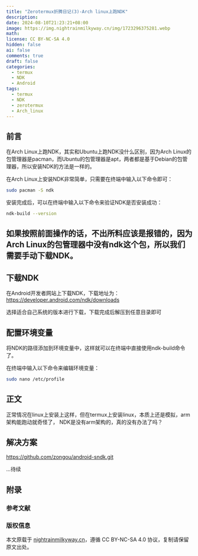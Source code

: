 ```yaml
---
title: "Zerotermux折腾日记(3)-Arch linux上跑NDK"
description: 
date: 2024-08-10T21:23:21+08:00
image: https://img.nightrainmilkyway.cn/img/1723296375281.webp
math: 
license: CC BY-NC-SA 4.0
hidden: false
ai: false
comments: true
draft: false
categories:
  - termux
  - NDK
  - Android
tags:
  - termux
  - NDK
  - zerotermux
  - Arch_linux
---
```


## 前言

在Arch Linux上跑NDK，其实和Ubuntu上跑NDK没什么区别，因为Arch Linux的包管理器是pacman，而Ubuntu的包管理器是apt，两者都是基于Debian的包管理器，所以安装NDK的方法是一样的。


在Arch Linux上安装NDK非常简单，只需要在终端中输入以下命令即可：

```bash
sudo pacman -S ndk
```

安装完成后，可以在终端中输入以下命令来验证NDK是否安装成功：

```bash
ndk-build --version
```
## 如果按照前面操作的话，不出所料应该是报错的，因为Arch Linux的包管理器中没有ndk这个包，所以我们需要手动下载NDK。

## 下载NDK

在Android开发者网站上下载NDK，下载地址为：https://developer.android.com/ndk/downloads

选择适合自己系统的版本进行下载，下载完成后解压到任意目录即可

## 配置环境变量

将NDK的路径添加到环境变量中，这样就可以在终端中直接使用ndk-build命令了。

在终端中输入以下命令来编辑环境变量：

```bash
sudo nano /etc/profile
```
 ## 正文

 正常情况在linux上安装上这样，但在termux上安装linux，本质上还是模拟，arm架构能跑动就奇怪了，
 NDK是没有arm架构的，真的没有办法了吗？

## 解决方案

https://github.com/zongou/android-sndk.git

...待续



## 附录

### 参考文献

### 版权信息

本文原载于 [nightrainmilkyway.cn](https://nightrainmilkyway.cn)，遵循 CC BY-NC-SA 4.0 协议，复制请保留原文出处。
